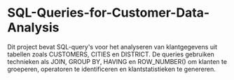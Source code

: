 # SQL-Queries-for-Customer-Data-Analysis
Dit project bevat SQL-query's voor het analyseren van klantgegevens uit tabellen zoals CUSTOMERS, CITIES en DISTRICT. De queries gebruiken technieken als JOIN, GROUP BY, HAVING en ROW_NUMBER() om klanten te groeperen, operatoren te identificeren en klantstatistieken te genereren.
